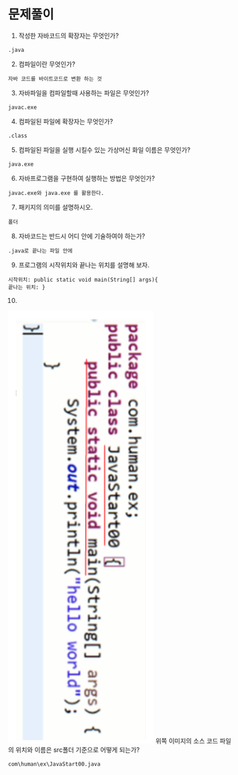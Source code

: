 #  문제풀이 

1. 작성한 자바코드의 확장자는 무엇인가? 
```
.java
```

2. 컴파일이란 무엇인가? 
```
자바 코드를 바이트코드로 변환 하는 것
```

3. 자바파일을 컴파일할때 사용하는 파일은 무엇인가? 
```
javac.exe
```

4. 컴파일된 파일에 확장자는 무엇인가? 
```
.class
```

5. 컴파일된 파일을 실행 시킬수 있는 가상머신 화일 이름은 무엇인가? 
```
java.exe
```

6. 자바프로그램을 구현하여 실행하는 방법은 무엇인가? 
```
javac.exe와 java.exe 를 활용한다.
```

7. 패키지의 의미를 설명하시오. 
```
폴더
```

8. 자바코드는 반드시 어디 안에 기술하여야 하는가? 
```
.java로 끝나는 파일 안에 
```

9. 프로그램의 시작위치와 끝나는 위치를 설명해 보자. 
```
시작위치: public static void main(String[] args){
끝나는 위치: }
```

10. 
![image1](./images/image1.png)
위쪽 이미지의 소스 코드 파일의 위치와 이름은 src폴더 기준으로 어떻게 되는가? 
```
com\human\ex\JavaStart00.java
```
